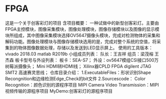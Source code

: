 # FPGA
这是一个关于创客彩灯的项目
含项⽬概要：
一种试做中的新型创客彩灯。主要由FPGA主控模块，图像采集模块，图像处理模块，图像存储模块以及图像的显示模块所组成，其中图像采集模块选择OV5647摄像头模块，完成对检测物体的采集和解码功能。图像处理模块与图像存储模块选用的是，完成对整个系统的空值，将采集到的物体图像数据处理，存储以及发送到LED显示屏上。
使⽤的⼯具版本：
vivado 2018.03
matlab R2019b
⼩组成员列表：
队长：王吉祥
组员：梁茂榕
     王杰森
板卡型号与外设列表：
板卡：SEA-S7；
外设：ov5647模组CSI接口500万树莓派摄像头；
     Mini HDMI转HDMI线；
     Xilinx器CPLD FPGA digilent JTAG SMT2 高速赛灵思线；
仓库⽬录介绍：
      1.ExecutableFiles：形状识别Shape Recongnition和边缘检测Edge_Check的bit文件
      2.Sourcescode：
      Color Recognition：颜色识别的源程序项目
      MIPI Camera Video Transmission：MIPI视频传输的源程序项目
      MyDemo:创客彩灯的源程序项目
 
